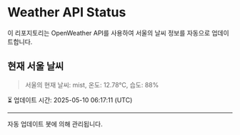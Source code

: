 
# Weather API Status

이 리포지토리는 OpenWeather API를 사용하여 서울의 날씨 정보를 자동으로 업데이트합니다.

## 현재 서울 날씨
> 서울의 현재 날씨: mist, 온도: 12.78°C, 습도: 88%

⏳ 업데이트 시간: 2025-05-10 06:17:11 (UTC)

---
자동 업데이트 봇에 의해 관리됩니다.
